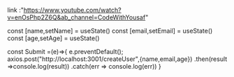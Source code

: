 link :"https://www.youtube.com/watch?v=enOsPhp2Z6Q&ab_channel=CodeWithYousaf"









const [name,setName] = useState()
  const [email,setEmail] = useState()
  const [age,setAge] = useState()

  const Submit =(e)=>{
    e.preventDefault();
    axios.post("http://localhost:3001/createUser",{name,email,age})
    .then(result =>console.log(result))
    .catch(err => console.log(err))
  }